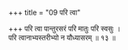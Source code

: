 +++
title = "09 परि त्वा"

+++
परि त्वा पान्तुरसरं परि मातुः परि स्वसुः ।  
परि त्वानाभ्यस्तरीभ्यो न यौध्यासरम् ॥ १३ ॥